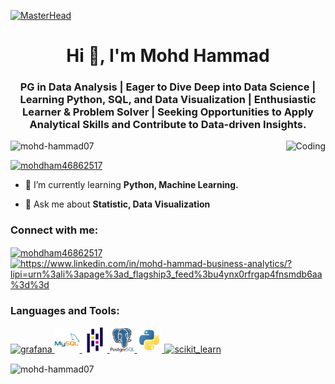 [![MasterHead](https://www.uat.edu/media/data-science-banner.png)](https://github.com/Mohd-Hammad07)
<h1 align="center">Hi 👋, I'm Mohd Hammad</h1>
<h3 align="center">PG in Data Analysis | Eager to Dive Deep into Data Science | Learning Python, SQL, and Data Visualization | Enthusiastic Learner & Problem Solver | Seeking Opportunities to Apply Analytical Skills and Contribute to Data-driven Insights.</h3>
<img src="https://c.tenor.com/uDktrFdyUhQAAAAM/it-is-all-about-the-data-in-data-we-trust.gif" alt="Coding" style="float: right;">

<p align="left"> <img src="https://komarev.com/ghpvc/?username=mohd-hammad07&label=Profile%20views&color=0e75b6&style=flat" alt="mohd-hammad07" /> </p>

<p align="left"> <a href="https://twitter.com/mohdham46862517" target="blank"><img src="https://img.shields.io/twitter/follow/mohdham46862517?logo=twitter&style=for-the-badge" alt="mohdham46862517" /></a> </p>

- 🌱 I’m currently learning **Python, Machine Learning.**

- 💬 Ask me about **Statistic, Data Visualization**

<h3 align="left">Connect with me:</h3>
<p align="left">
<a href="https://twitter.com/mohdham46862517" target="blank"><img align="center" src="https://raw.githubusercontent.com/rahuldkjain/github-profile-readme-generator/master/src/images/icons/Social/twitter.svg" alt="mohdham46862517" height="30" width="40" /></a>
<a href="https://linkedin.com/in/https://www.linkedin.com/in/mohd-hammad-business-analytics/?lipi=urn%3ali%3apage%3ad_flagship3_feed%3bu4ynx0rfrgap4fnsmdb6aa%3d%3d" target="blank"><img align="center" src="https://raw.githubusercontent.com/rahuldkjain/github-profile-readme-generator/master/src/images/icons/Social/linked-in-alt.svg" alt="https://www.linkedin.com/in/mohd-hammad-business-analytics/?lipi=urn%3ali%3apage%3ad_flagship3_feed%3bu4ynx0rfrgap4fnsmdb6aa%3d%3d" height="30" width="40" /></a>
</p>

<h3 align="left">Languages and Tools:</h3>

<p align="left"> <a href="https://grafana.com" target="_blank" rel="noreferrer"> <img src="https://www.vectorlogo.zone/logos/grafana/grafana-icon.svg" alt="grafana" width="40" height="40"/> </a> <a href="https://www.mysql.com/" target="_blank" rel="noreferrer"> <img src="https://raw.githubusercontent.com/devicons/devicon/master/icons/mysql/mysql-original-wordmark.svg" alt="mysql" width="40" height="40"/> </a> <a href="https://pandas.pydata.org/" target="_blank" rel="noreferrer"> <img src="https://raw.githubusercontent.com/devicons/devicon/2ae2a900d2f041da66e950e4d48052658d850630/icons/pandas/pandas-original.svg" alt="pandas" width="40" height="40"/> </a> <a href="https://www.postgresql.org" target="_blank" rel="noreferrer"> <img src="https://raw.githubusercontent.com/devicons/devicon/master/icons/postgresql/postgresql-original-wordmark.svg" alt="postgresql" width="40" height="40"/> </a> <a href="https://www.python.org" target="_blank" rel="noreferrer"> <img src="https://raw.githubusercontent.com/devicons/devicon/master/icons/python/python-original.svg" alt="python" width="40" height="40"/> </a> <a href="https://scikit-learn.org/" target="_blank" rel="noreferrer"> <img src="https://upload.wikimedia.org/wikipedia/commons/0/05/Scikit_learn_logo_small.svg" alt="scikit_learn" width="40" height="40"/> </a> </p>

<p><img align="center" src="https://github-readme-stats.vercel.app/api/top-langs?username=mohd-hammad07&show_icons=true&locale=en&layout=compact" alt="mohd-hammad07" /></p>

